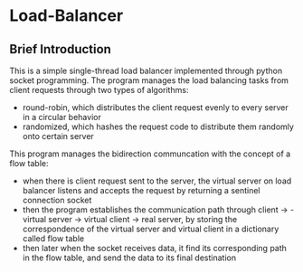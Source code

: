 # Load-Balancer
## Brief Introduction
This is a simple single-thread load balancer implemented through python socket programming. The program manages the load balancing tasks from client requests through two types of algorithms:
* round-robin, which distributes the client request evenly to every server in a circular behavior
* randomized, which hashes the request code to distribute them randomly onto certain server

This program manages the bidirection communcation with the concept of a flow table:
* when there is client request sent to the server, the virtual server on load balancer listens and accepts the request by returning a sentinel connection socket
* then the program establishes the communication path through client -> -virtual server -> virtual client -> real server, by storing the correspondence of the virtual server and virtual client in a dictionary called flow table
* then later when the socket receives data, it find its corresponding path in the flow table, and send the data to its final destination
